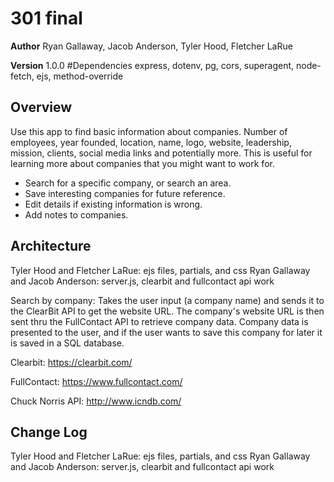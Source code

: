 # 301 final


**Author**
Ryan Gallaway, Jacob Anderson, Tyler Hood, Fletcher LaRue

**Version**
1.0.0 
#Dependencies
express, dotenv, pg, cors, superagent, node-fetch, ejs, method-override

## Overview
<!-- Provide a high level overview of what this application is and why you are building it, beyond the fact that it's an assignment for a Code Fellows 301 class. (i.e. What's your problem domain?) -->
Use this app to find basic information about companies. Number of employees, year founded, location, name, logo, website, leadership, mission, clients, social media links and potentially more. This is useful for learning more about companies that you might want to work for.

- Search for a specific company, or search an area.
- Save interesting companies for future reference.
- Edit details if existing information is wrong.
- Add notes to companies.


## Architecture
Tyler Hood and Fletcher LaRue:  ejs files, partials, and css 
Ryan Gallaway and Jacob Anderson:  server.js, clearbit and fullcontact api work

Search by company:
Takes the user input (a company name) and sends it to the ClearBit API to get the website URL. The company's website URL is then sent thru the FullContact API to retrieve company data. Company data is presented to the user, and if the user wants to save this company for later it is saved in a SQL database.

Clearbit: https://clearbit.com/

FullContact: https://www.fullcontact.com/

Chuck Norris API: http://www.icndb.com/

## Change Log
Tyler Hood and Fletcher LaRue:  ejs files, partials, and css 
Ryan Gallaway and Jacob Anderson:  server.js, clearbit and fullcontact api work





